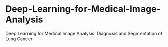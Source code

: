 # Deep-Learning-for-Medical-Image-Analysis
Deep Learning for Medical Image Analysis: Diagnosis and Segmentation of Lung Cancer
